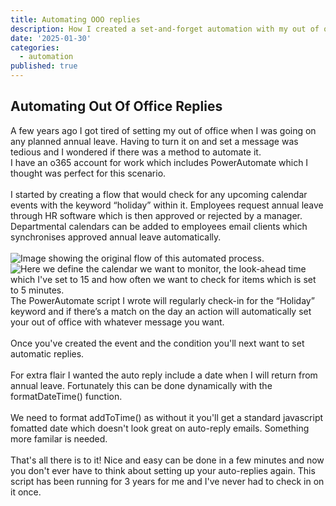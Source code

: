 ```yaml
---
title: Automating OOO replies
description: How I created a set-and-forget automation with my out of office replies.
date: '2025-01-30'
categories:
  - automation
published: true
---
```


## Automating Out Of Office Replies

A few years ago I got tired of setting my out of office when I was going on any planned annual leave. Having to turn it on and set a message was tedious and I wondered if there was a method to automate it.
<br>
I have an o365 account for work which includes PowerAutomate which I thought  was perfect for this scenario.
<br>
<br>
I started by creating a flow that would check for any upcoming calendar events with the keyword “holiday” within it. Employees request annual leave through HR software which is then approved or rejected by a manager. Departmental calendars can be added to employees email clients which synchronises approved annual leave automatically.
<br>
<br>
<img src="./automating-ooo/ooo-1.png" alt="Image showing the original flow of this automated process.">
<br>
<img src="./automating-ooo/ooo-2.png" alt="Here we define the calendar we want to monitor, the look-ahead time which I've set to 15 and how often we want to check for items which is set to 5 minutes.">
<br>
The PowerAutomate script I wrote will regularly check-in for the “Holiday” keyword and if there’s a match on the day an action will automatically set your out of office with whatever message you want.
<br>
<br>
<img src="./automating-ooo/ooo-3.png" alt="">
<br>
Once you've created the event and the condition you'll next want to set automatic replies.
<br>
<br>
<img src="./automating-ooo/ooo-4.png" alt="">
<br>
For extra flair I wanted the auto reply include a date when I will return from annual leave. Fortunately this can be done dynamically with the formatDateTime() function.
<br>
<br>
We need to format addToTime() as without it you'll get a standard javascript fomatted date which doesn't look great on auto-reply emails. Something more familar is needed.
<br>
<br>
<img src="./automating-ooo/ooo-5.png" alt="">
<br>
That's all there is to it! Nice and easy can be done in a few minutes and now you don't ever have to think about setting up your auto-replies again. This script has been running for 3 years for me and I've never had to check in on it once.
